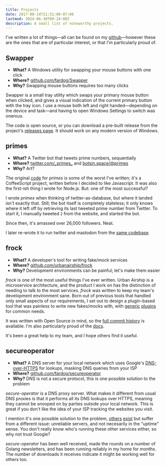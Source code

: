 ```yaml
---
title: Projects
date: 2017-08-14T21:51:00-07:00
lastmod: 2024-06-30T09:24:00Z
description: A small list of noteworthy projects.
---
```


I've written a lot of things—all can be found on my [github][]—however these are
the ones that are of particular interest, or that I'm particularly proud of.

[github]: https://github.com/fardog

## Swapper

- **What?** A Windows utility for swapping your mouse buttons with one click
- **Where?** [github.com/fardog/Swapper][swapper-github]
- **Why?** Swapping mouse buttons requires too many clicks

Swapper is a small tray utility which swaps your primary mouse button when
clicked, and gives a visual indication of the current primary button with the
tray icon. I use a mouse both left and right handed—depending on the device and
task—and having to open Windows Settings to switch was onerous.

The code is open source, or you can download a pre-built release from the
project's [releases page][swapper-releases]. It should work on any modern
version of Windows.

[swapper-github]: https://github.com/fardog/Swapper
[swapper-releases]: https://github.com/fardog/Swapper/releases

## primes

- **What?** A Twitter bot that tweets prime numbers, sequentially
- **Where?** [twitter.com/\_primes\_][primes-twitter] and
  [botsin.space/@primes][primes-mastodon]
- **Why?** Art?

The original [code][primes-original] for _primes_ is some of the worst I've
written; it's a CoffeeScript project, written before I decided to like
Javascript. It was also the first-ish thing I wrote for Node.js. But: one of the
most successful?

I wrote _primes_ when thinking of twitter-as-database, but where it landed isn't
exactly that. Still; the bot itself is completely stateless; it only knows where
it left off by retrieving its last tweeted prime number from Twitter. To start
it, I manually tweeted `2` from the website, and started the bot.

Since then, it's amassed over 26,000 followers. Neat.

I later re-wrote it to run twitter and mastodon from the [same
codebase][primes-github].

[primes-twitter]: https://twitter.com/_primes_
[primes-mastodon]: https://botsin.space/@primes
[primes-original]: https://github.com/fardog/_primes_
[primes-github]: https://github.com/fardog/primebot

## frock

- **What?** A developer's tool for writing fake/mock services
- **Where?** [github.com/urbanairship/frock][frock-github]
- **Why?** Development environments can be painful; let's make them easier

_frock_ is one of the most useful things I've ever written. Urban Airship is a
microservice architecture, and the product I work on has the distinction of
needing to talk to the most services. _frock_ was written to keep my team's
development environment sane. Born out of previous tools that handled only small
aspects of our requirements, I set out to design a plugin-based tool that was
painless to write new fakes/mocks with, with [generic][frock-static]
[plugins][frock-proxy] for common needs.

It was written with Open Source in mind, so the [full commit
history][frock-commits] is available. I'm also particularly proud of the
[docs][frock-docs].

It's been a great help to my team, and I hope others find it useful.

[frock-github]: https://github.com/urbanairship/frock
[frock-static]: https://github.com/urbanairship/frock-static
[frock-proxy]: https://github.com/urbanairship/frock-proxy
[frock-commits]: https://github.com/urbanairship/frock/commits/master
[frock-docs]: https://github.com/urbanairship/frock/tree/master/docs

## secureoperator

- **What?** A DNS server for your local network which uses Google's
  [DNS-over-HTTPS][gdns] for lookups, masking DNS queries from your ISP
- **Where?** [github.com/fardog/secureoperator][secop-github]
- **Why?** DNS is not a secure protocol, this is one possible solution to the
  problem

_secure-operator_ is a DNS proxy server. What makes it different from usual DNS
proxies is that it performs all its DNS lookups over HTTPS, meaning they cannot
be snooped on by parties outside your local network. This is great if you don't
like the idea of your ISP tracking the websites you visit.

I mention it's one possible solution to the problem, [others][dnscrypt]
[exist][openresolve] but suffer from a different issue: unreliable servers, and
not necesarily in the "uptime" sense. You don't really know who's running these
other services either, so why not trust Google?

_secure-operator_ has been well received, made the rounds on a number of Golang
newsletters, and has been running reliably in my home for months. The number of
downloads it receives indicate it might be working well for others too.

[gdns]: https://developers.google.com/speed/public-dns/docs/dns-over-https
[secop-github]: https://github.com/fardog/secureoperator
[dnscrypt]: https://www.dnscrypt.org/
[openresolve]: https://www.openresolve.com/

